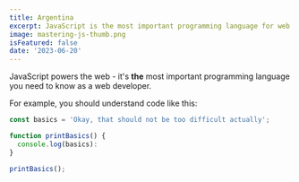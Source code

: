 ```yaml
---
title: Argentina
excerpt: JavaScript is the most important programming language for web development. You probably don't know it well enough!
image: mastering-js-thumb.png
isFeatured: false
date: '2023-06-20'
---
```


JavaScript powers the web - it's **the** most important programming language you need to know as a web developer.

For example, you should understand code like this:

```js
const basics = 'Okay, that should not be too difficult actually';

function printBasics() {
  console.log(basics):
}

printBasics();
```

